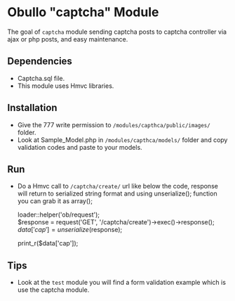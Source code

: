 Obullo "captcha" Module
=========================

The goal of `captcha` module sending captcha posts to captcha controller via
ajax or php posts, and easy maintenance.

## Dependencies
- Captcha.sql file.
- This module uses Hmvc libraries.

## Installation
- Give the 777 write permission to `/modules/capthca/public/images/` folder.
- Look at Sample_Model.php in `/modules/capthca/models/` folder and copy validation 
codes and paste to your models.

## Run
- Do a Hmvc call to `/captcha/create/` url like below the code, response will return to 
serialized string format and using unserialize(); function you can grab it as array();

    loader::helper('ob/request');  
    $response = request('GET', '/captcha/create')->exec()->response();
    $data['cap'] = unserialize($response);

    print_r($data['cap']);

## Tips
- Look at the `test` module you will find a form validation example which is use the captcha module.
